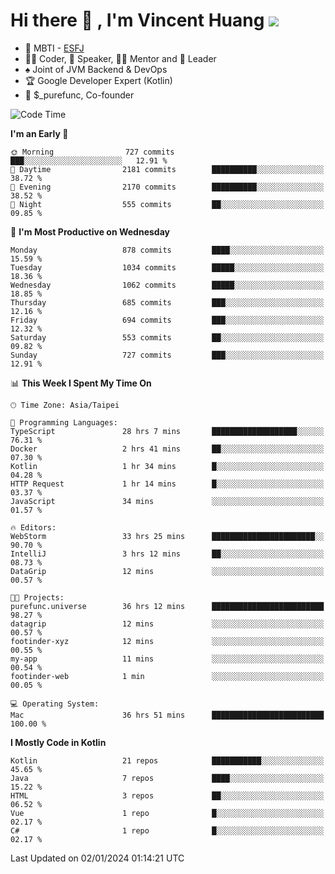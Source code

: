 # Hi there 👋 , I'm Vincent Huang ![](https://komarev.com/ghpvc/?username=Jian-Min-Huang)
- 👀 MBTI - [ESFJ](https://www.16personalities.com/esfj-personality)
- 👨‍💻 Coder, 🎤 Speaker, 👨‍🏫 Mentor and 🚀 Leader
- ♠️ Joint of JVM Backend & DevOps
- 🏆 Google Developer Expert (Kotlin)
- 💼 $_purefunc, Co-founder

<!--START_SECTION:waka-->
![Code Time](http://img.shields.io/badge/Code%20Time-3%2C174%20hrs%2035%20mins-blue)

**I'm an Early 🐤** 

```text
🌞 Morning                727 commits         ███░░░░░░░░░░░░░░░░░░░░░░   12.91 % 
🌆 Daytime                2181 commits        ██████████░░░░░░░░░░░░░░░   38.72 % 
🌃 Evening                2170 commits        ██████████░░░░░░░░░░░░░░░   38.52 % 
🌙 Night                  555 commits         ██░░░░░░░░░░░░░░░░░░░░░░░   09.85 % 
```
📅 **I'm Most Productive on Wednesday** 

```text
Monday                   878 commits         ████░░░░░░░░░░░░░░░░░░░░░   15.59 % 
Tuesday                  1034 commits        █████░░░░░░░░░░░░░░░░░░░░   18.36 % 
Wednesday                1062 commits        █████░░░░░░░░░░░░░░░░░░░░   18.85 % 
Thursday                 685 commits         ███░░░░░░░░░░░░░░░░░░░░░░   12.16 % 
Friday                   694 commits         ███░░░░░░░░░░░░░░░░░░░░░░   12.32 % 
Saturday                 553 commits         ██░░░░░░░░░░░░░░░░░░░░░░░   09.82 % 
Sunday                   727 commits         ███░░░░░░░░░░░░░░░░░░░░░░   12.91 % 
```


📊 **This Week I Spent My Time On** 

```text
🕑︎ Time Zone: Asia/Taipei

💬 Programming Languages: 
TypeScript               28 hrs 7 mins       ███████████████████░░░░░░   76.31 % 
Docker                   2 hrs 41 mins       ██░░░░░░░░░░░░░░░░░░░░░░░   07.30 % 
Kotlin                   1 hr 34 mins        █░░░░░░░░░░░░░░░░░░░░░░░░   04.28 % 
HTTP Request             1 hr 14 mins        █░░░░░░░░░░░░░░░░░░░░░░░░   03.37 % 
JavaScript               34 mins             ░░░░░░░░░░░░░░░░░░░░░░░░░   01.57 % 

🔥 Editors: 
WebStorm                 33 hrs 25 mins      ███████████████████████░░   90.70 % 
IntelliJ                 3 hrs 12 mins       ██░░░░░░░░░░░░░░░░░░░░░░░   08.73 % 
DataGrip                 12 mins             ░░░░░░░░░░░░░░░░░░░░░░░░░   00.57 % 

🐱‍💻 Projects: 
purefunc.universe        36 hrs 12 mins      █████████████████████████   98.27 % 
datagrip                 12 mins             ░░░░░░░░░░░░░░░░░░░░░░░░░   00.57 % 
footinder-xyz            12 mins             ░░░░░░░░░░░░░░░░░░░░░░░░░   00.55 % 
my-app                   11 mins             ░░░░░░░░░░░░░░░░░░░░░░░░░   00.54 % 
footinder-web            1 min               ░░░░░░░░░░░░░░░░░░░░░░░░░   00.05 % 

💻 Operating System: 
Mac                      36 hrs 51 mins      █████████████████████████   100.00 % 
```

**I Mostly Code in Kotlin** 

```text
Kotlin                   21 repos            ███████████░░░░░░░░░░░░░░   45.65 % 
Java                     7 repos             ████░░░░░░░░░░░░░░░░░░░░░   15.22 % 
HTML                     3 repos             ██░░░░░░░░░░░░░░░░░░░░░░░   06.52 % 
Vue                      1 repo              █░░░░░░░░░░░░░░░░░░░░░░░░   02.17 % 
C#                       1 repo              █░░░░░░░░░░░░░░░░░░░░░░░░   02.17 % 
```




 Last Updated on 02/01/2024 01:14:21 UTC
<!--END_SECTION:waka-->
